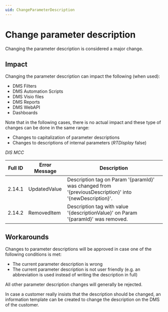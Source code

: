 ```yaml
---
uid: ChangeParameterDescription
---
```


# Change parameter description

Changing the parameter description is considered a major change.

## Impact

Changing the parameter description can impact the following (when used):

- DMS Filters
- DMS Automation Scripts
- DMS Visio files
- DMS Reports
- DMS WebAPI
- Dashboards

Note that in the following cases, there is no actual impact and these type of changes can be done in the same range:

- Changes to capitalization of parameter descriptions
- Changes to descriptions of internal parameters (*RTDisplay* false)

*DIS MCC*

| Full ID | Error Message | Description |
|---------|---------------|-------------|
| 2.14.1  | UpdatedValue | Description tag on Param '{paramId}' was changed from '{previousDescription}' into '{newDescription}'. |
| 2.14.2  | RemovedItem  | Description tag with value '{descriptionValue}' on Param '{paramId}' was removed. |

## Workarounds

Changes to parameter descriptions will be approved in case one of the following conditions is met:

- The current parameter description is wrong
- The current parameter description is not user friendly (e.g. an abbreviation is used instead of writing the description in full)

All other parameter description changes will generally be rejected.

In case a customer really insists that the description should be changed, an information template can be created to change the description on the DMS of the customer.
